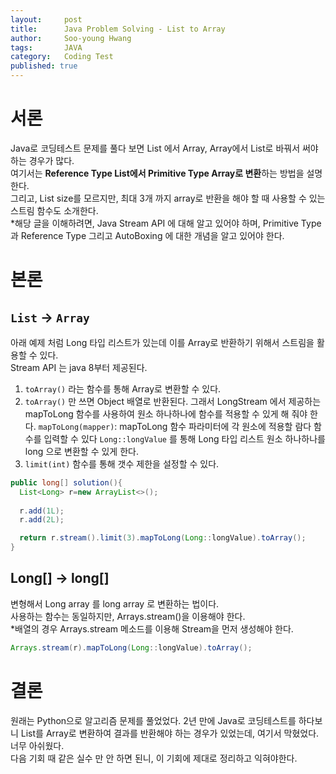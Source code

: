 ```yaml
---
layout:     post
title:      Java Problem Solving - List to Array
author:     Soo-young Hwang
tags: 		JAVA
category:   Coding Test
published: true
---
```


# 서론
Java로 코딩테스트 문제를 풀다 보면 List 에서 Array, Array에서 List로 바꿔서 써야 하는 경우가 많다.   
여기서는 **Reference Type List에서 Primitive Type Array로 변환**하는 방법을 설명한다.    
그리고, List size를 모르지만, 최대 3개 까지 array로 반환을 해야 할 때 사용할 수 있는 스트림 함수도 소개한다.   
*해당 글을 이해하려면, Java Stream API 에 대해 알고 있어야 하며, Primitive Type과 Reference Type 그리고 AutoBoxing 에 대한 개념을 알고 있어야 한다. 

# 본론

## `List` -> `Array` 

아래 예제 처럼 Long 타입 리스트가 있는데 이를 Array로 반환하기 위해서 스트림을 활용할 수 있다.   
Stream API 는 java 8부터 제공된다. 

1. `toArray()` 라는 함수를 통해 Array로 변환할 수 있다.
2. `toArray()` 만 쓰면 Object[](Long[]) 배열로 반환된다. 
   그래서 LongStream 에서 제공하는 mapToLong 함수를 사용하여 원소 하나하나에 함수를 적용할 수 있게 해 줘야 한다.
   `mapToLong(mapper)`: mapToLong 함수 파라미터에 각 원소에 적용할 람다 함수를 입력할 수 있다
   `Long::longValue` 를 통해 Long 타입 리스트 원소 하나하나를 long 으로 변환할 수 있게 한다. 
3. `limit(int)` 함수를 통해 갯수 제한을 설정할 수 있다.


```java
public long[] solution(){
  List<Long> r=new ArrayList<>();
  
  r.add(1L);
  r.add(2L);

  return r.stream().limit(3).mapToLong(Long::longValue).toArray();
}
```


## Long[] -> long[] 
변형해서 Long array 를 long array 로 변환하는 법이다.    
사용하는 함수는 동일하지만, Arrays.stream()을 이용해야 한다.   
*배열의 경우 Arrays.stream 메소드를 이용해 Stream을 먼저 생성해야 한다.

```java
Arrays.stream(r).mapToLong(Long::longValue).toArray();
```

# 결론

원래는 Python으로 알고리즘 문제를 풀었었다. 2년 만에 Java로 코딩테스트를 하다보니 List를 Array로 변환하여
결과를 반환해야 하는 경우가 있었는데, 여기서 막혔었다. 너무 아쉬웠다.                 
다음 기회 때 같은 실수 만 안 하면 된니, 이 기회에 제대로 정리하고 익혀야한다.
